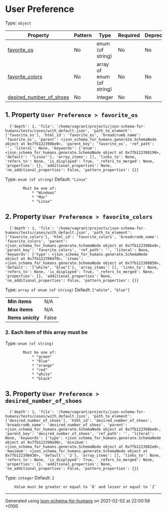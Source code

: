 

# User Preference

Type: `object`

| Property | Pattern | Type | Required | Deprecated | Additional | Description |
| -------- | ------- | ---- | -------- | ---------- | ---------- | ----------- |
| [favorite_os](#favorite_os)|No|enum (of string)|No|No| No|-|
| [favorite_colors](#favorite_colors)|No|array of enum (of string)|No|No| No|-|
| [desired_number_of_shoes](#desired_number_of_shoes)|No|integer|No|No| No|-|

##  <a name="favorite_os"></a>1.  Property `User Preference > favorite_os`

      {'depth': 1, 'file': '/home/vagrant/projects/json-schema-for-humans/tests/cases/with_default.json', 'path_to_element': ['favorite_os'], 'html_id': 'favorite_os', 'breadcrumb_name': 'favorite_os', 'parent': <json_schema_for_humans.generate.SchemaNode object at 0x7fb122398be0>, 'parent_key': 'favorite_os', 'ref_path': '', 'literal': None, 'keywords': {'enum': <json_schema_for_humans.generate.SchemaNode object at 0x7fb122398190>, 'default': '"Linux"'}, 'array_items': [], 'links_to': None, 'refers_to': None, 'is_displayed': True, '_refers_to_merged': None, 'properties': {}, 'additional_properties': None, 'no_additional_properties': False, 'pattern_properties': {}}

Type: `enum (of string)`
         Default: `"Linux"`

            Must be one of:
                * "Windows"
                * "Mac"
                * "Linux"

##  <a name="favorite_colors"></a>2.  Property `User Preference > favorite_colors`

      {'depth': 1, 'file': '/home/vagrant/projects/json-schema-for-humans/tests/cases/with_default.json', 'path_to_element': ['favorite_colors'], 'html_id': 'favorite_colors', 'breadcrumb_name': 'favorite_colors', 'parent': <json_schema_for_humans.generate.SchemaNode object at 0x7fb122398be0>, 'parent_key': 'favorite_colors', 'ref_path': '', 'literal': None, 'keywords': {'type': <json_schema_for_humans.generate.SchemaNode object at 0x7fb1223984f0>, 'items': <json_schema_for_humans.generate.SchemaNode object at 0x7fb122398850>, 'default': '["white", "blue"]'}, 'array_items': [], 'links_to': None, 'refers_to': None, 'is_displayed': True, '_refers_to_merged': None, 'properties': {}, 'additional_properties': None, 'no_additional_properties': False, 'pattern_properties': {}}

Type: `array of enum (of string)`
         Default: `["white", "blue"]`

<table>
 	<tr>
    <td><b>Min items</b></td>
    <td>N/A</td>
 	</tr>
	<tr>
    <td><b>Max items</b></td>
    <td>N/A</td>
	</tr>
	<tr>
    <td><b>Items unicity</b></td>
    <td>False</td>
 	</tr>
</table>

###  2. Each item of this array must be

Type: `enum (of string)`

            Must be one of:
                * "green"
                * "blue"
                * "orange"
                * "red"
                * "white"
                * "black"

##  <a name="desired_number_of_shoes"></a>3.  Property `User Preference > desired_number_of_shoes`

      {'depth': 1, 'file': '/home/vagrant/projects/json-schema-for-humans/tests/cases/with_default.json', 'path_to_element': ['desired_number_of_shoes'], 'html_id': 'desired_number_of_shoes', 'breadcrumb_name': 'desired_number_of_shoes', 'parent': <json_schema_for_humans.generate.SchemaNode object at 0x7fb122398be0>, 'parent_key': 'desired_number_of_shoes', 'ref_path': '', 'literal': None, 'keywords': {'type': <json_schema_for_humans.generate.SchemaNode object at 0x7fb122398a90>, 'minimum': <json_schema_for_humans.generate.SchemaNode object at 0x7fb1223982e0>, 'maximum': <json_schema_for_humans.generate.SchemaNode object at 0x7fb122398430>, 'default': '2'}, 'array_items': [], 'links_to': None, 'refers_to': None, 'is_displayed': True, '_refers_to_merged': None, 'properties': {}, 'additional_properties': None, 'no_additional_properties': False, 'pattern_properties': {}}

Type: `integer`
         Default: `2`

        Value must be greater or equal to `0` and lesser or equal to `2`

----------------------------------------------------------------------------------------------------------------------------
Generated using [json-schema-for-humans](https://github.com/coveooss/json-schema-for-humans) on 2021-02-02 at 22:00:58 +0100